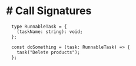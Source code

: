 # # Call Signatures

```
  type RunnableTask = {
    (taskName: string): void;
  };

  const doSomething = (task: RunnableTask) => {
    task("Delete products");
  };
```
